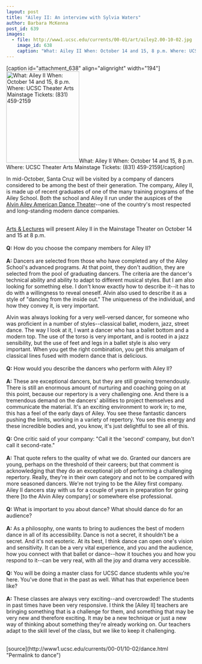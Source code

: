```yaml
---
layout: post
title: "Ailey II: An interview with Sylvia Waters"
author: Barbara McKenna
post_id: 639
images:
  - file: http://www1.ucsc.edu/currents/00-01/art/ailey2.00-10-02.jpg
    image_id: 638
    caption: "What: Ailey II When: October 14 and 15, 8 p.m. Where: UCSC Theater Arts Mainstage Tickets: (831) 459-2159"
---
```


[caption id="attachment_638" align="alignright" width="194"]<a href="http://localhost/mysite/wp-content/uploads/2000/10/ailey2.00-10-02.jpg"><img class="size-full wp-image-638" src="http://localhost/mysite/wp-content/uploads/2000/10/ailey2.00-10-02.jpg" alt="What: Ailey II When: October 14 and 15, 8 p.m. Where: UCSC Theater Arts Mainstage Tickets: (831) 459-2159" width="194" height="243" /></a>What: Ailey II When: October 14 and 15, 8 p.m. Where: UCSC Theater Arts Mainstage Tickets: (831) 459-2159[/caption]
<p>
  In mid-October, Santa Cruz will be visited by a company of dancers considered to be among the best of their generation. The company, Ailey II, is made up of recent graduates of one of the many training programs of the Ailey School. Both the school and Ailey II run under the auspices of the <a href="http://www.alvinailey.org">Alvin Ailey American Dance Theater</a>--one of the country's most respected and long-standing modern dance companies.<br>
  <br>
</p><a href="http://events.ucsc.edu/artslecs/">Arts &amp; Lectures</a> will present Ailey II in the Mainstage Theater on October 14 and 15 at 8 p.m.<br>
<br>
<b>Q:</b> How do you choose the company members for Ailey II?<br>
<br>
<b>A:</b> Dancers are selected from those who have completed any of the Ailey School's advanced programs. At that point, they don't audition, they are selected from the pool of graduating dancers. The criteria are the dancer's technical ability and ability to adapt to different musical styles. But I am also looking for something else. I don't know exactly how to describe it--it has to do with a willingness to reveal oneself. Alvin also used to describe it as a style of "dancing from the inside out." The uniqueness of the individual, and how they convey it, is very important.<br>
<p>
  Alvin was always looking for a very well-versed dancer, for someone who was proficient in a number of styles--classical ballet, modern, jazz, street dance. The way I look at it, I want a dancer who has a ballet bottom and a modern top. The use of the torso is very important, and is rooted in a jazz sensibility, but the use of feet and legs in a ballet style is also very important. When you get the right combination, you get this amalgam of classical lines fused with modern dance that is delicious.<br>
  <br>
  <b>Q:</b> How would you describe the dancers who perform with Ailey II?<br>
  <br>
  <b>A:</b> These are exceptional dancers, but they are still growing tremendously. There is still an enormous amount of nurturing and coaching going on at this point, because our repertory is a very challenging one. And there is a tremendous demand on the dancers' abilities to project themselves and communicate the material. It's an exciting environment to work in; to me, this has a feel of the early days of Ailey. You see these fantastic dancers pushing the limits, working in a variety of repertory. You see this energy and these incredible bodies and, you know, it's just delightful to see all of this.<br>
  <br>
  <b>Q:</b> One critic said of your company: "Call it the 'second' company, but don't call it second-rate."<br>
  <br>
  <b>A:</b> That quote refers to the quality of what we do. Granted our dancers are young, perhaps on the threshold of their careers; but that comment is acknowledging that they do an exceptional job of performing a challenging repertory. Really, they're in their own category and not to be compared with more seasoned dancers. We're not trying to be the Ailey first company. Ailey II dancers stay with us for a couple of years in preparation for going there [to the Alvin Ailey company] or somewhere else professional.<br>
  <br>
  <b>Q:</b> What is important to you about dance? What should dance do for an audience?<br>
  <br>
  <b>A:</b> As a philosophy, one wants to bring to audiences the best of modern dance in all of its accessibility. Dance is not a secret, it shouldn't be a secret. And it's not esoteric. At its best, I think dance can open one's vision and sensitivity. It can be a very vital experience, and you and the audience, how you connect with that ballet or dance--how it touches you and how you respond to it--can be very real, with all the joy and drama very accessible.<br>
  <br>
  <b>Q:</b> You will be doing a master class for UCSC dance students while you're here. You've done that in the past as well. What has that experience been like?<br>
  <br>
  <b>A:</b> These classes are always very exciting--and overcrowded! The students in past times have been very responsive. I think the [Ailey II] teachers are bringing something that is a challenge for them, and something that may be very new and therefore exciting. It may be a new technique or just a new way of thinking about something they're already working on. Our teachers adapt to the skill level of the class, but we like to keep it challenging.<br>
  <br>

</p>
[source](http://www1.ucsc.edu/currents/00-01/10-02/dance.html "Permalink to dance")
